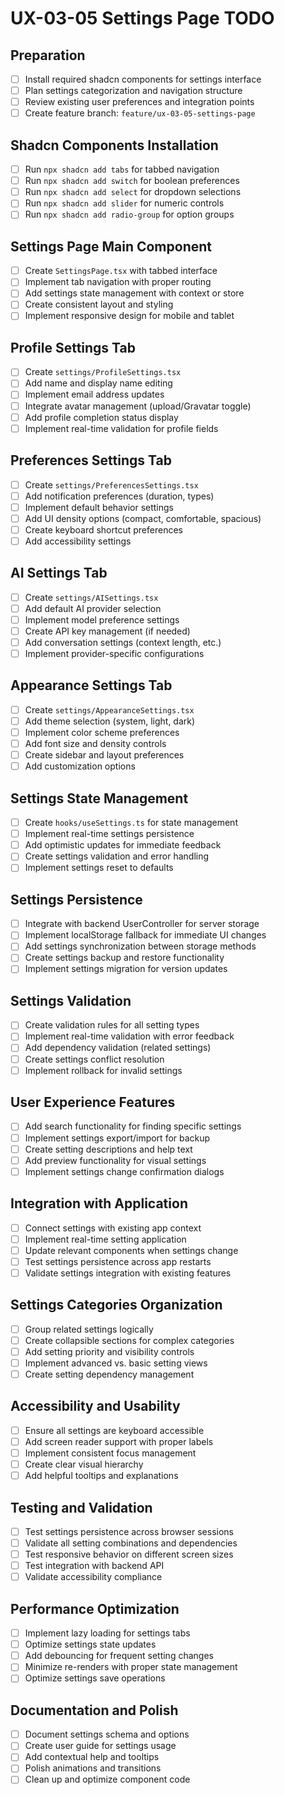 # UX-03-05 Settings Page TODO

## Preparation
- [ ] Install required shadcn components for settings interface
- [ ] Plan settings categorization and navigation structure
- [ ] Review existing user preferences and integration points
- [ ] Create feature branch: `feature/ux-03-05-settings-page`

## Shadcn Components Installation
- [ ] Run `npx shadcn add tabs` for tabbed navigation
- [ ] Run `npx shadcn add switch` for boolean preferences
- [ ] Run `npx shadcn add select` for dropdown selections
- [ ] Run `npx shadcn add slider` for numeric controls
- [ ] Run `npx shadcn add radio-group` for option groups

## Settings Page Main Component
- [ ] Create `SettingsPage.tsx` with tabbed interface
- [ ] Implement tab navigation with proper routing
- [ ] Add settings state management with context or store
- [ ] Create consistent layout and styling
- [ ] Implement responsive design for mobile and tablet

## Profile Settings Tab
- [ ] Create `settings/ProfileSettings.tsx`
- [ ] Add name and display name editing
- [ ] Implement email address updates
- [ ] Integrate avatar management (upload/Gravatar toggle)
- [ ] Add profile completion status display
- [ ] Implement real-time validation for profile fields

## Preferences Settings Tab
- [ ] Create `settings/PreferencesSettings.tsx`
- [ ] Add notification preferences (duration, types)
- [ ] Implement default behavior settings
- [ ] Add UI density options (compact, comfortable, spacious)
- [ ] Create keyboard shortcut preferences
- [ ] Add accessibility settings

## AI Settings Tab
- [ ] Create `settings/AISettings.tsx`
- [ ] Add default AI provider selection
- [ ] Implement model preference settings
- [ ] Create API key management (if needed)
- [ ] Add conversation settings (context length, etc.)
- [ ] Implement provider-specific configurations

## Appearance Settings Tab
- [ ] Create `settings/AppearanceSettings.tsx`
- [ ] Add theme selection (system, light, dark)
- [ ] Implement color scheme preferences
- [ ] Add font size and density controls
- [ ] Create sidebar and layout preferences
- [ ] Add customization options

## Settings State Management
- [ ] Create `hooks/useSettings.ts` for state management
- [ ] Implement real-time settings persistence
- [ ] Add optimistic updates for immediate feedback
- [ ] Create settings validation and error handling
- [ ] Implement settings reset to defaults

## Settings Persistence
- [ ] Integrate with backend UserController for server storage
- [ ] Implement localStorage fallback for immediate UI changes
- [ ] Add settings synchronization between storage methods
- [ ] Create settings backup and restore functionality
- [ ] Implement settings migration for version updates

## Settings Validation
- [ ] Create validation rules for all setting types
- [ ] Implement real-time validation with error feedback
- [ ] Add dependency validation (related settings)
- [ ] Create settings conflict resolution
- [ ] Implement rollback for invalid settings

## User Experience Features
- [ ] Add search functionality for finding specific settings
- [ ] Implement settings export/import for backup
- [ ] Create setting descriptions and help text
- [ ] Add preview functionality for visual settings
- [ ] Implement settings change confirmation dialogs

## Integration with Application
- [ ] Connect settings with existing app context
- [ ] Implement real-time setting application
- [ ] Update relevant components when settings change
- [ ] Test settings persistence across app restarts
- [ ] Validate settings integration with existing features

## Settings Categories Organization
- [ ] Group related settings logically
- [ ] Create collapsible sections for complex categories
- [ ] Add setting priority and visibility controls
- [ ] Implement advanced vs. basic setting views
- [ ] Create setting dependency management

## Accessibility and Usability
- [ ] Ensure all settings are keyboard accessible
- [ ] Add screen reader support with proper labels
- [ ] Implement consistent focus management
- [ ] Create clear visual hierarchy
- [ ] Add helpful tooltips and explanations

## Testing and Validation
- [ ] Test settings persistence across browser sessions
- [ ] Validate all setting combinations and dependencies
- [ ] Test responsive behavior on different screen sizes
- [ ] Test integration with backend API
- [ ] Validate accessibility compliance

## Performance Optimization
- [ ] Implement lazy loading for settings tabs
- [ ] Optimize settings state updates
- [ ] Add debouncing for frequent setting changes
- [ ] Minimize re-renders with proper state management
- [ ] Optimize settings save operations

## Documentation and Polish
- [ ] Document settings schema and options
- [ ] Create user guide for settings usage
- [ ] Add contextual help and tooltips
- [ ] Polish animations and transitions
- [ ] Clean up and optimize component code